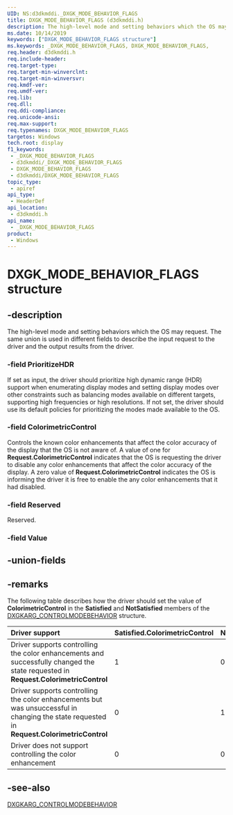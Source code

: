 ```yaml
---
UID: NS:d3dkmddi._DXGK_MODE_BEHAVIOR_FLAGS
title: DXGK_MODE_BEHAVIOR_FLAGS (d3dkmddi.h)
description: The high-level mode and setting behaviors which the OS may request.
ms.date: 10/14/2019
keywords: ["DXGK_MODE_BEHAVIOR_FLAGS structure"]
ms.keywords: _DXGK_MODE_BEHAVIOR_FLAGS, DXGK_MODE_BEHAVIOR_FLAGS,
req.header: d3dkmddi.h
req.include-header: 
req.target-type: 
req.target-min-winverclnt: 
req.target-min-winversvr: 
req.kmdf-ver: 
req.umdf-ver: 
req.lib: 
req.dll: 
req.ddi-compliance: 
req.unicode-ansi: 
req.max-support: 
req.typenames: DXGK_MODE_BEHAVIOR_FLAGS
targetos: Windows
tech.root: display
f1_keywords:
 - _DXGK_MODE_BEHAVIOR_FLAGS
 - d3dkmddi/_DXGK_MODE_BEHAVIOR_FLAGS
 - DXGK_MODE_BEHAVIOR_FLAGS
 - d3dkmddi/DXGK_MODE_BEHAVIOR_FLAGS
topic_type:
 - apiref
api_type:
 - HeaderDef
api_location:
 - d3dkmddi.h
api_name:
 - _DXGK_MODE_BEHAVIOR_FLAGS
product:
 - Windows
---
```


# DXGK_MODE_BEHAVIOR_FLAGS structure

## -description

The high-level mode and setting behaviors which the OS may request. The same union is used in different fields to describe the input request to the driver and the output results from the driver.

### -field PrioritizeHDR

If set as input, the driver should prioritize high dynamic range (HDR) support when enumerating display modes and setting display modes over other constraints such as balancing modes available on different targets, supporting high frequencies or high resolutions. If not set, the driver should use its default policies for prioritizing the modes made available to the OS.

### -field ColorimetricControl

Controls the known color enhancements that affect the color accuracy of the display that the OS is not aware of. A value of one for **Request.ColorimetricControl** indicates that the OS is requesting the driver to disable any color enhancements that affect the color accuracy of the display. A zero value of **Request.ColorimetricControl** indicates the OS is informing the driver it is free to enable the any color enhancements that it had disabled.

### -field Reserved

Reserved.

### -field Value

## -union-fields

## -remarks

The following table describes how the driver should set the value of **ColorimetricControl** in the **Satisfied** and **NotSatisfied** members of the [DXGKARG_CONTROLMODEBEHAVIOR](ns-d3dkmddi-_dxgkarg_controlmodebehavior.md) structure.

| Driver support | Satisfied.ColorimetricControl | NotSatisfied.ColorimetricControl |
|:-- | -- | -- |
| Driver supports controlling the color enhancements and successfully changed the state requested in **Request.ColorimetricControl** | 1| 0|
| Driver supports controlling the color enhancements but was unsuccessful in changing the state requested in **Request.ColorimetricControl** | 0| 1|
| Driver does not support controlling the color enhancement| 0| 0|

## -see-also

[DXGKARG_CONTROLMODEBEHAVIOR](ns-d3dkmddi-_dxgkarg_controlmodebehavior.md)
